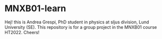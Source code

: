 # MNXB01-learn
Hej! this is Andrea Grespi,
PhD student in physics at sljus division, Lund University (SE).
This repository is for a group project in the MNXB01 course HT2022.
Cheers!
